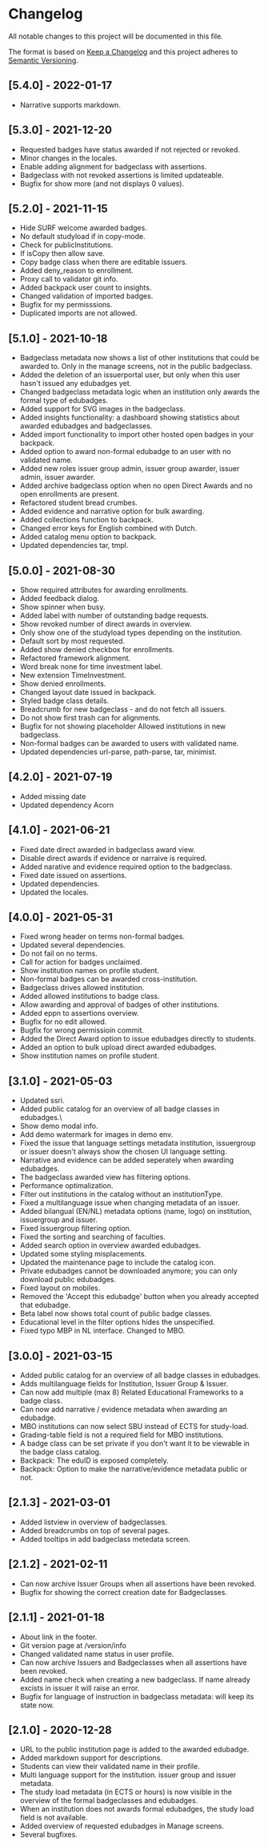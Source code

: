 # Changelog
All notable changes to this project will be documented in this file.

The format is based on [Keep a Changelog](http://keepachangelog.com/en/1.0.0/)
and this project adheres to [Semantic Versioning](http://semver.org/spec/v2.0.0.html).

## [5.4.0] - 2022-01-17
- Narrative supports markdown.

## [5.3.0] - 2021-12-20
- Requested badges have status awarded if not rejected or revoked.
- Minor changes in the locales.
- Enable adding alignment for badgeclass with assertions.
- Badgeclass with not revoked assertions is limited updateable.
- Bugfix for show more (and not displays 0 values).

## [5.2.0] - 2021-11-15
- Hide SURF welcome awarded badges.
- No default studyload if in copy-mode.
- Check for publicInstitutions.
- If isCopy then allow save.
- Copy badge class when there are editable issuers.
- Added deny_reason to enrollment.
- Proxy call to validator git info.
- Added backpack user count to insights.
- Changed validation of imported badges.
- Bugfix for my permisssions.
- Duplicated imports are not allowed.

## [5.1.0] - 2021-10-18
- Badgeclass metadata now shows a list of other institutions that could be awarded to. Only in the manage screens, not in the public badgeclass.
- Added the deletion of an issuerportal user, but only when this user hasn't  issued any edubadges yet.
- Changed badgeclass metadata logic when an institution only awards the formal type of edubadges.
- Added support for SVG images in the badgeclass.
- Added insights functionality: a dashboard showing statistics about awarded edubadges and badgeclasses.
- Added import functionality to import other hosted open badges in your backpack.
- Added option to award non-formal edubadge to an user with no validated name.
- Added new roles issuer group admin, issuer group awarder, issuer admin, issuer awarder. 
- Added archive badgeclass option when no open Direct Awards and no open enrollments are present.
- Refactored student bread crumbes.
- Added evidence and narrative option for bulk awarding.
- Added collections function to backpack.
- Changed error keys for English combined with Dutch.
- Added catalog menu option to backpack.
- Updated dependencies tar, tmpl.

## [5.0.0] - 2021-08-30
- Show required attributes for awarding enrollments.
- Added feedback dialog.
- Show spinner when busy.
- Added label with number of outstanding badge requests.
- Show revoked number of direct awards in overview.
- Only show one of the studyload types depending on the institution.
- Default sort by most requested.
- Added show denied checkbox for enrollments.
- Refactored framework alignment.
- Word break none for time investment label.
- New extension TimeInvestment.
- Show denied enrollments.
- Changed layout date issued in backpack.
- Styled badge class details.
- Breadcrumb for new badgeclass - and do not fetch all issuers.
- Do not show first trash can for alignments.
- Bugfix for not showing placeholder Allowed institutions in new badgeclass.
- Non-formal badges can be awarded to users with validated name.
- Updated dependencies url-parse, path-parse, tar, minimist.

## [4.2.0] - 2021-07-19
- Added missing date
- Updated dependency Acorn

## [4.1.0] - 2021-06-21
- Fixed date direct awarded in badgeclass award view.
- Disable direct awards if evidence or narraive is required.
- Added narative and evidence required option to the badgeclass.
- Fixed date issued on assertions.
- Updated dependencies.
- Updated the locales.

## [4.0.0] - 2021-05-31
- Fixed wrong header on terms non-formal badges.
- Updated several dependencies.
- Do not fail on no terms.
- Call for action for badges unclaimed.
- Show institution names on profile student.
- Non-formal badges can be awarded cross-institution.
- Badgeclass drives allowed institution.
- Added allowed institutions to badge class.
- Allow awarding and approval of badges of other institutions.
- Added eppn to assertions overview.
- Bugfix for no edit allowed.
- Bugfix for wrong permissioin commit.
- Added the Direct Award option to issue edubadges directly to students.
- Added an option to bulk upload direct awarded edubadges.
- Show institution names on profile student.

## [3.1.0] - 2021-05-03
- Updated ssri.
- Added public catalog for an overview of all badge classes in edubadges.\
- Show demo modal info.
- Add demo watermark for images in demo env.
- Fixed the issue that language settings metadata institution, issuergroup or issuer doesn't always show the chosen UI language setting.
- Narrative and evidence can be added seperately when awarding edubadges.
- The badgeclass awarded view has filtering options.
- Performance optimalization.
- Filter out institutions in the catalog without an institutionType.
- Fixed a multilanguage issue when changing metadata of an issuer.
- Added bilangual (EN/NL) metadata options (name, logo) on institution, issuergroup and issuer.
- Fixed issuergroup filtering option.
- Fixed the sorting and searching of faculties.
- Added search option in overview awarded edubadges.
- Updated some styling misplacements.
- Updated the maintenance page to include the catalog icon.
- Private edubadges cannot be downloaded anymore; you can only download public edubadges.
- Fixed layout on mobiles.
- Removed the 'Accept this edubadge' button when you already accepted that edubadge.
- Beta label now shows total count of public badge classes.
- Educational level in the filter options hides the unspecified.
- Fixed typo MBP in NL interface. Changed to MBO.

## [3.0.0] - 2021-03-15
- Added public catalog for an overview of all badge classes in edubadges.
- Adds multilanguage fields for Institution, Issuer Group & Issuer.
- Can now add multiple (max 8) Related Educational Frameworks to a badge class.
- Can now add narrative / evidence metadata when awarding an edubadge.
- MBO institutions can now select SBU instead of ECTS for study-load.
- Grading-table field is not a required field for MBO institutions.
- A badge class can be set private if you don't want it to be viewable in the badge class catalog.
- Backpack: The eduID is exposed completely.
- Backpack: Option to make the narrative/evidence metadata public or not.

## [2.1.3] - 2021-03-01
- Added listview in overview of badgeclasses.
- Added breadcrumbs on top of several pages.
- Added tooltips in add badgeclass metedata screen.

## [2.1.2] - 2021-02-11
 - Can now archive Issuer Groups when all assertions have been revoked.
 - Bugfix for showing the correct creation date for Badgeclasses.

## [2.1.1] - 2021-01-18
 - About link in the footer.
 - Git version page at /version/info
 - Changed validated name status in user profile.
 - Can now archive Issuers and Badgeclasses when all assertions have been revoked.
 - Added name check when creating a new badgeclass. If name already excists in issuer it will raise an error.
 - Bugfix for language of instruction in badgeclass metadata: will keep its state now.

## [2.1.0] - 2020-12-28
 - URL to the public institution page is added to the awarded edubadge.
 - Added markdown support for descriptions.
 - Students can view their validated name in their profile.
 - Multi language support for the institution. issuer group and issuer metadata.
 - The study load metadata (in ECTS or hours) is now visible in the overview of the formal badgeclasses and edubadges.
 - When an institution does not awards formal edubadges, the study load field is not available.
 - Added overview of requested edubadges in Manage screens.
 - Several bugfixes.
